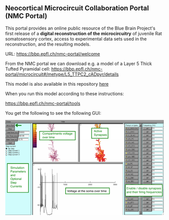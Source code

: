 ## Neocortical Microcircuit Collaboration Portal (NMC Portal)

This portal provides an online public resource of the Blue Brain Project's first release of a **digital reconstruction of the microcircuitry** of juvenile Rat somatosensory cortex, access to experimental data sets used in the reconstruction, and the resulting models.

URL: https://bbp.epfl.ch/nmc-portal/welcome

From the NMC portal we can download e.g. a model of a Layer 5 Thick Tufted Pyramidal cell: 
https://bbp.epfl.ch/nmc-portal/microcircuit#/metype/L5_TTPC2_cADpyr/details

This model is also available in this repository [here]("L5_TTPC2_cADpyr232_1\")

When you run this model according to these instructions:

https://bbp.epfl.ch/nmc-portal/tools

You get the following to see the following GUI:

![NMC model package GUI](nmc_package_gui.png)
